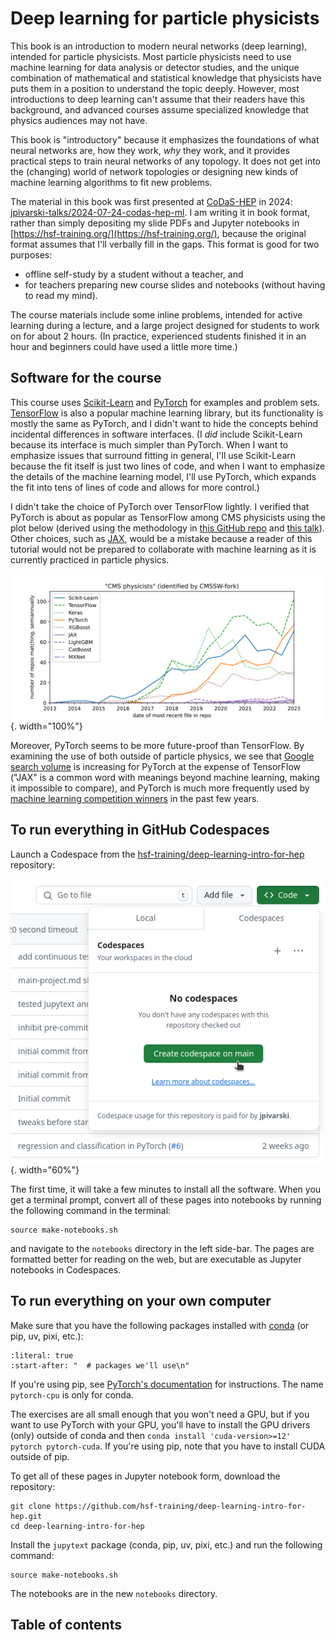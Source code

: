 # Deep learning for particle physicists

This book is an introduction to modern neural networks (deep learning), intended for particle physicists. Most particle physicists need to use machine learning for data analysis or detector studies, and the unique combination of mathematical and statistical knowledge that physicists have puts them in a position to understand the topic deeply. However, most introductions to deep learning can't assume that their readers have this background, and advanced courses assume specialized knowledge that physics audiences may not have.

This book is "introductory" because it emphasizes the foundations of what neural networks are, how they work, _why_ they work, and it provides practical steps to train neural networks of any topology. It does not get into the (changing) world of network topologies or designing new kinds of machine learning algorithms to fit new problems.

The material in this book was first presented at [CoDaS-HEP](https://codas-hep.org/) in 2024: [jpivarski-talks/2024-07-24-codas-hep-ml](https://github.com/jpivarski-talks/2024-07-24-codas-hep-ml). I am writing it in book format, rather than simply depositing my slide PDFs and Jupyter notebooks in [https://hsf-training.org/](https://hsf-training.org/), because the original format assumes that I'll verbally fill in the gaps. This format is good for two purposes:

* offline self-study by a student without a teacher, and
* for teachers preparing new course slides and notebooks (without having to read my mind).

The course materials include some inline problems, intended for active learning during a lecture, and a large project designed for students to work on for about 2 hours. (In practice, experienced students finished it in an hour and beginners could have used a little more time.)

## Software for the course

This course uses [Scikit-Learn](https://scikit-learn.org/) and [PyTorch](https://pytorch.org/) for examples and problem sets. [TensorFlow](https://www.tensorflow.org/) is also a popular machine learning library, but its functionality is mostly the same as PyTorch, and I didn't want to hide the concepts behind incidental differences in software interfaces. (I _did_ include Scikit-Learn because its interface is much simpler than PyTorch. When I want to emphasize issues that surround fitting in general, I'll use Scikit-Learn because the fit itself is just two lines of code, and when I want to emphasize the details of the machine learning model, I'll use PyTorch, which expands the fit into tens of lines of code and allows for more control.)

I didn't take the choice of PyTorch over TensorFlow lightly. I verified that PyTorch is about as popular as TensorFlow among CMS physicists using the plot below (derived using the methodology in [this GitHub repo](https://github.com/jpivarski-talks/2023-05-09-chep23-analysis-of-physicists) and [this talk](https://indico.jlab.org/event/459/contributions/11547/)). Other choices, such as [JAX](https://jax.readthedocs.io/), would be a mistake because a reader of this tutorial would not be prepared to collaborate with machine learning as it is currently practiced in particle physics.

![](img/github-ml-package-cmsswseed.svg){. width="100%"}

Moreover, PyTorch seems to be more future-proof than TensorFlow. By examining the use of both outside of particle physics, we see that <a href="https://trends.google.com/trends/explore?q=%2Fm%2F0h97pvq,%2Fg%2F11bwp1s2k3,%2Fg%2F11gd3905v1&date=2014-08-14%202024-08-14">Google search volume</a> is increasing for PyTorch at the expense of TensorFlow ("JAX" is a common word with meanings beyond machine learning, making it impossible to compare), and PyTorch is much more frequently used by [machine learning competition winners](https://mlcontests.com/state-of-competitive-machine-learning-2023/#deep-learning) in the past few years.

## To run everything in GitHub Codespaces

Launch a Codespace from the [hsf-training/deep-learning-intro-for-hep](https://github.com/hsf-training/deep-learning-intro-for-hep) repository:

![](img/github-codespaces.png){. width="60%"}

The first time, it will take a few minutes to install all the software. When you get a terminal prompt, convert all of these pages into notebooks by running the following command in the terminal:

```shell
source make-notebooks.sh
```

and navigate to the `notebooks` directory in the left side-bar. The pages are formatted better for reading on the web, but are executable as Jupyter notebooks in Codespaces.

## To run everything on your own computer

Make sure that you have the following packages installed with [conda](https://scikit-hep.org/user/installing-conda) (or pip, uv, pixi, etc.):

```{include} ../environment.yml
:literal: true
:start-after: "  # packages we'll use\n"
```

If you're using pip, see [PyTorch's documentation](https://pytorch.org/get-started/locally/) for instructions. The name `pytorch-cpu` is only for conda.

The exercises are all small enough that you won't need a GPU, but if you want to use PyTorch with your GPU, you'll have to install the GPU drivers (only) outside of conda and then `conda install 'cuda-version>=12' pytorch pytorch-cuda`. If you're using pip, note that you have to install CUDA outside of pip.

To get all of these pages in Jupyter notebook form, download the repository:

```shell
git clone https://github.com/hsf-training/deep-learning-intro-for-hep.git
cd deep-learning-intro-for-hep
```

Install the `jupytext` package (conda, pip, uv, pixi, etc.) and run the following command:

```shell
source make-notebooks.sh
```

The notebooks are in the new `notebooks` directory.

## Table of contents

```{tableofcontents}
```
